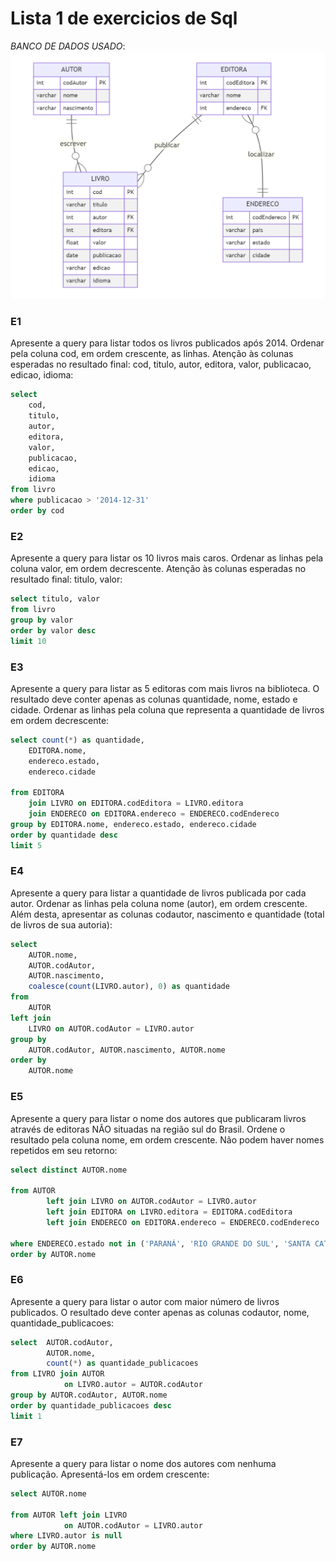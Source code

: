 # Lista 1 de exercicios de Sql
*BANCO DE DADOS USADO*:
![Biblioteca](<DER - Biblioteca.png>)


### **E1**
Apresente a query para listar todos os livros publicados após 2014. Ordenar pela coluna cod, em ordem crescente, as linhas.  Atenção às colunas esperadas no resultado final: cod, titulo, autor, editora, valor, publicacao, edicao, idioma:

```sql 
select
    cod,
    titulo,
    autor,
    editora,
    valor,
    publicacao,
    edicao,
    idioma
from livro
where publicacao > '2014-12-31'
order by cod 
```

### **E2**
Apresente a query para listar os 10 livros mais caros. Ordenar as linhas pela coluna valor, em ordem decrescente.  Atenção às colunas esperadas no resultado final:  titulo, valor:

```sql
select titulo, valor
from livro
group by valor
order by valor desc
limit 10
```

### **E3**
Apresente a query para listar as 5 editoras com mais livros na biblioteca. O resultado deve conter apenas as colunas quantidade, nome, estado e cidade. Ordenar as linhas pela coluna que representa a quantidade de livros em ordem decrescente: 

```sql
select count(*) as quantidade, 
    EDITORA.nome,
    endereco.estado,
    endereco.cidade
    
from EDITORA 
    join LIVRO on EDITORA.codEditora = LIVRO.editora
    join ENDERECO on EDITORA.endereco = ENDERECO.codEndereco
group by EDITORA.nome, endereco.estado, endereco.cidade 
order by quantidade desc
limit 5
```

### **E4**
Apresente a query para listar a quantidade de livros publicada por cada autor. Ordenar as linhas pela coluna nome (autor), em ordem crescente. Além desta, apresentar as colunas codautor, nascimento e quantidade (total de livros de sua autoria):

```sql
select
    AUTOR.nome,
    AUTOR.codAutor,
    AUTOR.nascimento,
    coalesce(count(LIVRO.autor), 0) as quantidade
from
    AUTOR 
left join
    LIVRO on AUTOR.codAutor = LIVRO.autor
group by
    AUTOR.codAutor, AUTOR.nascimento, AUTOR.nome
order by
    AUTOR.nome
```
### **E5**
Apresente a query para listar o nome dos autores que publicaram livros através de editoras NÃO situadas na região sul do Brasil. Ordene o resultado pela coluna nome, em ordem crescente. Não podem haver nomes repetidos em seu retorno:

```sql
select distinct AUTOR.nome
        
from AUTOR
        left join LIVRO on AUTOR.codAutor = LIVRO.autor
        left join EDITORA on LIVRO.editora = EDITORA.codEditora 
        left join ENDERECO on EDITORA.endereco = ENDERECO.codEndereco
        
where ENDERECO.estado not in ('PARANÁ', 'RIO GRANDE DO SUL', 'SANTA CATARINA')
order by AUTOR.nome
```
### **E6**
Apresente a query para listar o autor com maior número de livros publicados. O resultado deve conter apenas as colunas codautor, nome, quantidade_publicacoes:

```sql
select  AUTOR.codAutor, 
        AUTOR.nome,
        count(*) as quantidade_publicacoes
from LIVRO join AUTOR 
            on LIVRO.autor = AUTOR.codAutor
group by AUTOR.codAutor, AUTOR.nome
order by quantidade_publicacoes desc
limit 1
```
### **E7**
Apresente a query para listar o nome dos autores com nenhuma publicação. Apresentá-los em ordem crescente:

```sql
select AUTOR.nome

from AUTOR left join LIVRO 
            on AUTOR.codAutor = LIVRO.autor 
where LIVRO.autor is null
order by AUTOR.nome
```